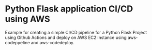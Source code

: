 # Python Flask application CI/CD using AWS 
Example for creating a simple CI/CD pipeline for a Python Flask Project using Github Actions and deploy on 
AWS EC2 instance using aws-codeppeline and aws-codedeploy.
